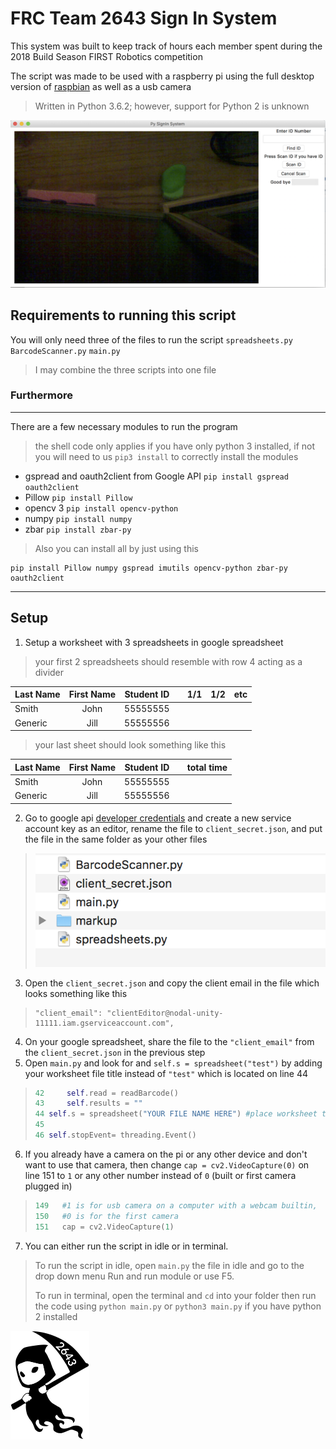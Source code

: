# FRC Team 2643 Sign In System 

This system was built to keep track of hours each member spent during the 2018 Build Season FIRST Robotics competition

The script was made to be used with a raspberry pi using the full desktop version of [raspbian](https://www.raspberrypi.org/downloads/raspbian/) as well as a usb camera 

> Written in Python 3.6.2; however, support for Python 2 is unknown

![](testImage.png)
## Requirements to running this script

You will only need three of the files to run the script `spreadsheets.py` `BarcodeScanner.py` `main.py` 

> I may combine the three scripts into one file

### Furthermore
***
There are a few necessary modules to run the program

>the shell code only applies if you have only python 3 installed, if not you will need to us `pip3 install` to correctly install the modules

* gspread and oauth2client from Google API `pip install gspread oauth2client`
* Pillow `pip install Pillow ` 
* opencv 3 `pip install opencv-python`
* numpy `pip install numpy`
* zbar `pip install zbar-py`

> Also you can install all by just using this
```
pip install Pillow numpy gspread imutils opencv-python zbar-py oauth2client
```

***

## Setup

1. Setup a worksheet with 3 spreadsheets in google spreadsheet
> your first 2 spreadsheets should resemble with row 4 acting as a divider
>
| Last Name | First Name  | Student ID  |    | 1/1  | 1/2  | etc |
|:----------|:-----------:|:-----------:|:--:|:----:|:----:|----:|
|Smith      | John        |55555555     |    |      |      |     |
|Generic    | Jill        |55555556     |    |      |      |     |
>your last sheet should look something like this
>
| Last Name | First Name  | Student ID  |    | total time|
|:----------|:-----------:|:-----------:|:--:|----------:|
|Smith      | John        |55555555     |    |           |
|Generic    | Jill        |55555556     |    |           |

2. Go to google api [developer credentials](https://console.developers.google.com/apis/credentials?project=nodal-unity-190607) and create a new service account key as an editor,  rename the file to `client_secret.json`, and put the file in the same folder as your other files 
>![](folderLocation.png)
3. Open the `client_secret.json` and copy the client email in the file which looks something like this
>```
>"client_email": "clientEditor@nodal-unity-11111.iam.gserviceaccount.com",
>```
4. On your google spreadsheet, share the file to the `"client_email"` from the `client_secret.json` in the previous step
5. Open `main.py` and look for and `self.s = spreadsheet("test")` by adding your worksheet file title instead of `"test"` which is located on line 44
>```python
>42 	self.read = readBarcode()
>43 	self.results = ""
>44	self.s = spreadsheet("YOUR FILE NAME HERE") #place worksheet title here
>45
>46	self.stopEvent= threading.Event()
>```
6. If you already have a camera on the pi or any other device and don't want to use that camera, then change `cap = cv2.VideoCapture(0)` on line 151 to `1` or any other number instead of `0` (built or first camera plugged in)
> ```python
> 149	#1 is for usb camera on a computer with a webcam builtin,
> 150	#0 is for the first camera
> 151	cap = cv2.VideoCapture(1)
> ```
7. You can either run the script in idle or in terminal.
> To run the script in idle, open `main.py` the file in idle and go to the drop down menu Run and run module or use F5.
> 
> To run in terminal, open the terminal and `cd` into your folder
> then run the code using `python main.py` or `python3 main.py` if you have python 2 installed

![](2643_2017_Logo.png)
